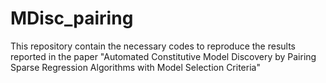 # MDisc_pairing
This repository contain the necessary codes to reproduce the results reported in the paper "Automated Constitutive Model Discovery by Pairing Sparse Regression Algorithms with Model Selection Criteria"

